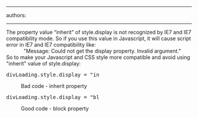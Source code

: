

---
authors:

---




<span class='intro'> The property value “inherit” of style.display is not recognized by IE7 and IE7 compatibility mode. So if you use this value in Javascript, it will cause script error in IE7 and IE7 compatibility like&#58;&#160;<br>
&#160;&#160;&#160;&#160;&#160;&#160;&#160;&#160;&#160;&#160;&#160;&#160;&quot;Message&#58; Could not get the display property. Invalid argument.&quot; <br>
So to make your Javascript and CSS style more compatible and avoid using &quot;inherit&quot; value of style.display&#58;
 </span>


  <dl class="badCode">
    <dt style="width&#58;50%;">
    <pre>divLoading.style.display = &quot;inherit&quot;; </pre>
    </dt>
    <dd>Bad code - inherit property </dd>
</dl>
<dl class="goodCode">
    <dt style="width&#58;50%;">
    <pre>divLoading.style.display = &quot;block&quot;; </pre>
    </dt>
    <dd>Good code - block property </dd>
</dl>



